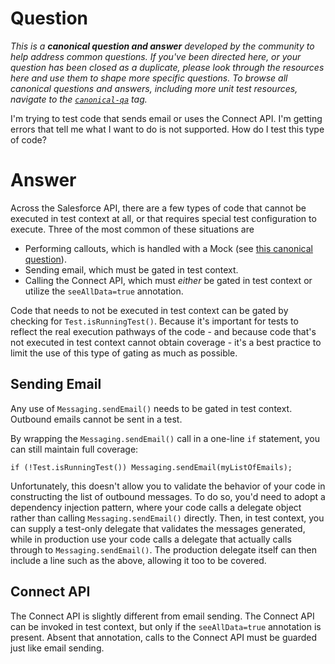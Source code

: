 # Question

*This is a **canonical question and answer** developed by the community to help address common questions. If you've been directed here, or your question has been closed as a duplicate, please look through the resources here and use them to shape more specific questions. To browse all canonical questions and answers, including more unit test resources, navigate to the [`canonical-qa`](https://salesforce.stackexchange.com/questions/tagged/canonical-qa) tag.*

I'm trying to test code that sends email or uses the Connect API. I'm getting errors that tell me what I want to do is not supported. How do I test this type of code?

# Answer

Across the Salesforce API, there are a few types of code that cannot be executed in test context at all, or that requires special test configuration to execute. Three of the most common of these situations are

 - Performing callouts, which is handled with a Mock (see [this canonical question]()).
 - Sending email, which must be gated in test context.
 - Calling the Connect API, which must *either* be gated in test context or utilize the `seeAllData=true` annotation.
 
Code that needs to not be executed in test context can be gated by checking for `Test.isRunningTest()`. Because it's important for tests to reflect the real execution pathways of the code - and because code that's not executed in test context cannot obtain coverage - it's a best practice to limit the use of this type of gating as much as possible.

## Sending Email

Any use of `Messaging.sendEmail()` needs to be gated in test context. Outbound emails cannot be sent in a test.

By wrapping the `Messaging.sendEmail()` call in a one-line `if` statement, you can still maintain full coverage:

    if (!Test.isRunningTest()) Messaging.sendEmail(myListOfEmails);
    
Unfortunately, this doesn't allow you to validate the behavior of your code in constructing the list of outbound messages. To do so, you'd need to adopt a dependency injection pattern, where your code calls a delegate object rather than calling `Messaging.sendEmail()` directly. Then, in test context, you can supply a test-only delegate that validates the messages generated, while in production use your code calls a delegate that actually calls through to `Messaging.sendEmail()`. The production delegate itself can then include a line such as the above, allowing it too to be covered.

## Connect API

The Connect API is slightly different from email sending. The Connect API can be invoked in test context, but only if the `seeAllData=true` annotation is present. Absent that annotation, calls to the Connect API must be guarded just like email sending.

